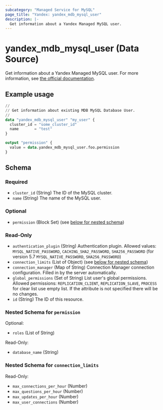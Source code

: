 ```yaml
---
subcategory: "Managed Service for MySQL"
page_title: "Yandex: yandex_mdb_mysql_user"
description: |-
  Get information about a Yandex Managed MySQL user.
---
```


# yandex_mdb_mysql_user (Data Source)

Get information about a Yandex Managed MySQL user. For more information, see [the official documentation](https://yandex.cloud/docs/managed-mysql/).

## Example usage

```terraform
//
// Get information about existing MDB MySQL Database User.
//
data "yandex_mdb_mysql_user" "my_user" {
  cluster_id = "some_cluster_id"
  name       = "test"
}

output "permission" {
  value = data.yandex_mdb_mysql_user.foo.permission
}
```

<!-- schema generated by tfplugindocs -->
## Schema

### Required

- `cluster_id` (String) The ID of the MySQL cluster.
- `name` (String) The name of the MySQL user.

### Optional

- `permission` (Block Set) (see [below for nested schema](#nestedblock--permission))

### Read-Only

- `authentication_plugin` (String) Authentication plugin. Allowed values: `MYSQL_NATIVE_PASSWORD`, `CACHING_SHA2_PASSWORD`, `SHA256_PASSWORD` (for version 5.7 `MYSQL_NATIVE_PASSWORD`, `SHA256_PASSWORD`)
- `connection_limits` (List of Object) (see [below for nested schema](#nestedatt--connection_limits))
- `connection_manager` (Map of String) Connection Manager connection configuration. Filled in by the server automatically.
- `global_permissions` (Set of String) List user's global permissions. Allowed permissions: `REPLICATION_CLIENT`, `REPLICATION_SLAVE`, `PROCESS` for clear list use empty list. If the attribute is not specified there will be no changes.
- `id` (String) The ID of this resource.

<a id="nestedblock--permission"></a>
### Nested Schema for `permission`

Optional:

- `roles` (List of String)

Read-Only:

- `database_name` (String)


<a id="nestedatt--connection_limits"></a>
### Nested Schema for `connection_limits`

Read-Only:

- `max_connections_per_hour` (Number)
- `max_questions_per_hour` (Number)
- `max_updates_per_hour` (Number)
- `max_user_connections` (Number)
